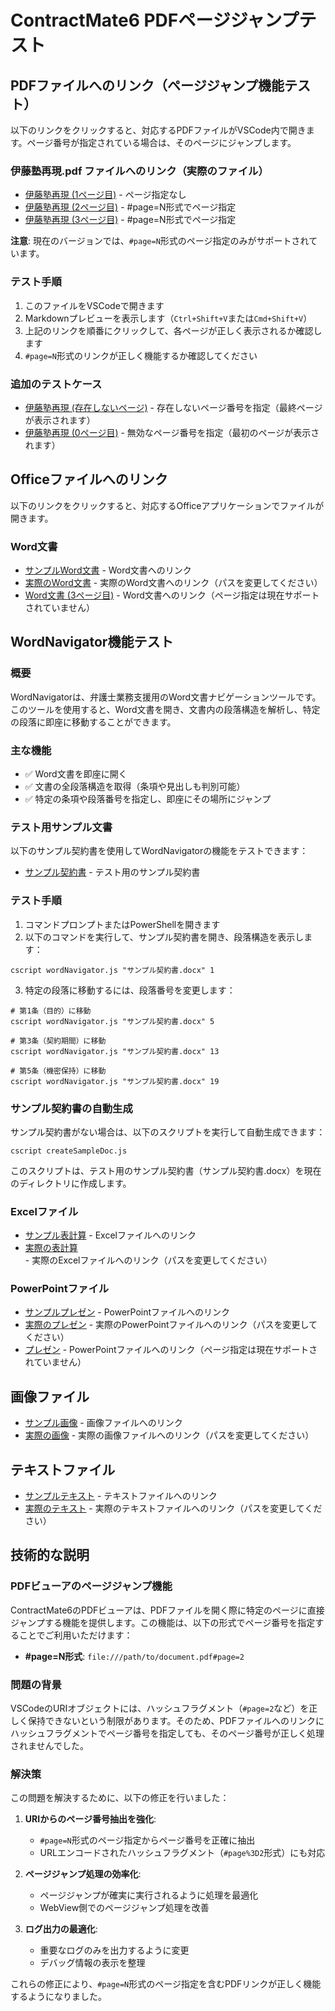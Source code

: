 # ContractMate6 PDFページジャンプテスト

## PDFファイルへのリンク（ページジャンプ機能テスト）

以下のリンクをクリックすると、対応するPDFファイルがVSCode内で開きます。ページ番号が指定されている場合は、そのページにジャンプします。

### 伊藤塾再現.pdf ファイルへのリンク（実際のファイル）

- [伊藤塾再現 (1ページ目)](file:///C:/Users/Orinr/Downloads/%E4%BC%8A%E8%97%A4%E5%A1%BE%E5%86%8D%E7%8F%BE.pdf) - ページ指定なし
- [伊藤塾再現 (2ページ目)](file:///C:/Users/Orinr/Downloads/%E4%BC%8A%E8%97%A4%E5%A1%BE%E5%86%8D%E7%8F%BE.pdf#page=2) - #page=N形式でページ指定
- [伊藤塾再現 (3ページ目)](file:///C:/Users/Orinr/Downloads/%E4%BC%8A%E8%97%A4%E5%A1%BE%E5%86%8D%E7%8F%BE.pdf#page=3) - #page=N形式でページ指定

**注意**: 現在のバージョンでは、`#page=N`形式のページ指定のみがサポートされています。

### テスト手順

1. このファイルをVSCodeで開きます
2. Markdownプレビューを表示します（`Ctrl+Shift+V`または`Cmd+Shift+V`）
3. 上記のリンクを順番にクリックして、各ページが正しく表示されるか確認します
4. `#page=N`形式のリンクが正しく機能するか確認してください

### 追加のテストケース

- [伊藤塾再現 (存在しないページ)](file:///C:/Users/Orinr/Downloads/%E4%BC%8A%E8%97%A4%E5%A1%BE%E5%86%8D%E7%8F%BE.pdf#page=999) - 存在しないページ番号を指定（最終ページが表示されます）
- [伊藤塾再現 (0ページ目)](file:///C:/Users/Orinr/Downloads/%E4%BC%8A%E8%97%A4%E5%A1%BE%E5%86%8D%E7%8F%BE.pdf#page=0) - 無効なページ番号を指定（最初のページが表示されます）

## Officeファイルへのリンク

以下のリンクをクリックすると、対応するOfficeアプリケーションでファイルが開きます。

### Word文書

- [サンプルWord文書](sample.docx) - Word文書へのリンク
- [実際のWord文書](C:/Users/Orinr/Documents/sample_contract.docx) - 実際のWord文書へのリンク（パスを変更してください）
- [Word文書 (3ページ目)](C:/Users/Orinr/Documents/sample_contract.docx) - Word文書へのリンク（ページ指定は現在サポートされていません）

## WordNavigator機能テスト

### 概要
WordNavigatorは、弁護士業務支援用のWord文書ナビゲーションツールです。このツールを使用すると、Word文書を開き、文書内の段落構造を解析し、特定の段落に即座に移動することができます。

### 主な機能
- ✅ Word文書を即座に開く
- ✅ 文書の全段落構造を取得（条項や見出しも判別可能）
- ✅ 特定の条項や段落番号を指定し、即座にその場所にジャンプ

### テスト用サンプル文書
以下のサンプル契約書を使用してWordNavigatorの機能をテストできます：

- [サンプル契約書](サンプル契約書.docx) - テスト用のサンプル契約書

### テスト手順

1. コマンドプロンプトまたはPowerShellを開きます
2. 以下のコマンドを実行して、サンプル契約書を開き、段落構造を表示します：

```
cscript wordNavigator.js "サンプル契約書.docx" 1
```

3. 特定の段落に移動するには、段落番号を変更します：

```
# 第1条（目的）に移動
cscript wordNavigator.js "サンプル契約書.docx" 5

# 第3条（契約期間）に移動
cscript wordNavigator.js "サンプル契約書.docx" 13

# 第5条（機密保持）に移動
cscript wordNavigator.js "サンプル契約書.docx" 19
```

### サンプル契約書の自動生成

サンプル契約書がない場合は、以下のスクリプトを実行して自動生成できます：

```
cscript createSampleDoc.js
```

このスクリプトは、テスト用のサンプル契約書（サンプル契約書.docx）を現在のディレクトリに作成します。

### Excelファイル

- [サンプル表計算](sample.xlsx) - Excelファイルへのリンク
- [実際の表計算](C:/path/to/your/spreadsheet.xlsx) - 実際のExcelファイルへのリンク（パスを変更してください）

### PowerPointファイル

- [サンプルプレゼン](sample.pptx) - PowerPointファイルへのリンク
- [実際のプレゼン](C:/path/to/your/presentation.pptx) - 実際のPowerPointファイルへのリンク（パスを変更してください）
- [プレゼン](C:/Users/Orinr/Documents/presentation.pptx) - PowerPointファイルへのリンク（ページ指定は現在サポートされていません）

## 画像ファイル

- [サンプル画像](sample.png) - 画像ファイルへのリンク
- [実際の画像](C:/path/to/your/image.jpg) - 実際の画像ファイルへのリンク（パスを変更してください）

## テキストファイル

- [サンプルテキスト](sample.txt) - テキストファイルへのリンク
- [実際のテキスト](C:/path/to/your/text.txt) - 実際のテキストファイルへのリンク（パスを変更してください）

## 技術的な説明

### PDFビューアのページジャンプ機能

ContractMate6のPDFビューアは、PDFファイルを開く際に特定のページに直接ジャンプする機能を提供します。この機能は、以下の形式でページ番号を指定することでご利用いただけます：

- **#page=N形式**: `file:///path/to/document.pdf#page=2`

### 問題の背景

VSCodeのURIオブジェクトには、ハッシュフラグメント（`#page=2`など）を正しく保持できないという制限があります。そのため、PDFファイルへのリンクにハッシュフラグメントでページ番号を指定しても、そのページ番号が正しく処理されませんでした。

### 解決策

この問題を解決するために、以下の修正を行いました：

1. **URIからのページ番号抽出を強化**:
   - `#page=N`形式のページ指定からページ番号を正確に抽出
   - URLエンコードされたハッシュフラグメント（`#page%3D2`形式）にも対応

2. **ページジャンプ処理の効率化**:
   - ページジャンプが確実に実行されるように処理を最適化
   - WebView側でのページジャンプ処理を改善

3. **ログ出力の最適化**:
   - 重要なログのみを出力するように変更
   - デバッグ情報の表示を整理

これらの修正により、`#page=N`形式のページ指定を含むPDFリンクが正しく機能するようになりました。
